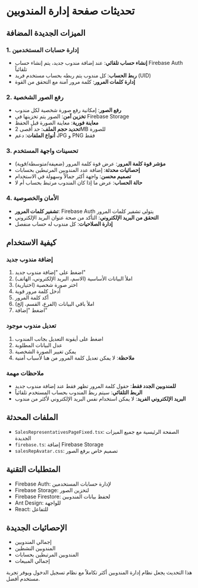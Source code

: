 # تحديثات صفحة إدارة المندوبين

## الميزات الجديدة المضافة

### 1. إدارة حسابات المستخدمين
- **إنشاء حساب تلقائي**: عند إضافة مندوب جديد، يتم إنشاء حساب Firebase Auth تلقائياً
- **ربط الحساب**: كل مندوب يتم ربطه بحساب مستخدم فريد (UID)
- **إدارة كلمات المرور**: كلمة مرور آمنة مع التحقق من القوة

### 2. رفع الصور الشخصية
- **رفع الصور**: إمكانية رفع صورة شخصية لكل مندوب
- **تخزين آمن**: الصور يتم تخزينها في Firebase Storage
- **معاينة فورية**: معاينة الصورة قبل الحفظ
- **تحديد حجم الملف**: حد أقصى 2MB للصورة
- **أنواع الملفات**: دعم JPG و PNG فقط

### 3. تحسينات واجهة المستخدم
- **مؤشر قوة كلمة المرور**: عرض قوة كلمة المرور (ضعيفة/متوسطة/قوية)
- **إحصائيات محدثة**: إضافة عدد المندوبين المرتبطين بحسابات
- **تصميم محسن**: واجهة أكثر جمالاً وسهولة في الاستخدام
- **حالة الحساب**: عرض ما إذا كان المندوب مرتبط بحساب أم لا

### 4. الأمان والخصوصية
- **تشفير كلمات المرور**: Firebase Auth يتولى تشفير كلمات المرور
- **التحقق من البريد الإلكتروني**: التأكد من صحة عنوان البريد الإلكتروني
- **إدارة الصلاحيات**: كل مندوب له حساب منفصل

## كيفية الاستخدام

### إضافة مندوب جديد
1. اضغط على "إضافة مندوب جديد"
2. املأ البيانات الأساسية (الاسم، البريد الإلكتروني، الهاتف)
3. اختر صورة شخصية (اختيارية)
4. أدخل كلمة مرور قوية
5. أكد كلمة المرور
6. املأ باقي البيانات (الفرع، القسم، إلخ)
7. اضغط "إضافة"

### تعديل مندوب موجود
1. اضغط على أيقونة التعديل بجانب المندوب
2. عدل البيانات المطلوبة
3. يمكن تغيير الصورة الشخصية
4. **ملاحظة**: لا يمكن تعديل كلمة المرور من هنا لأسباب أمنية

### ملاحظات مهمة
- **للمندوبين الجدد فقط**: حقول كلمة المرور تظهر فقط عند إضافة مندوب جديد
- **الربط التلقائي**: سيتم ربط المندوب بحساب المستخدم تلقائياً
- **البريد الإلكتروني الفريد**: لا يمكن استخدام نفس البريد الإلكتروني لأكثر من مندوب

## الملفات المحدثة
- `SalesRepresentativesPageFixed.tsx`: الصفحة الرئيسية مع جميع الميزات الجديدة
- `firebase.ts`: إضافة Firebase Storage
- `salesRepAvatar.css`: تصميم خاص برفع الصور

## المتطلبات التقنية
- Firebase Auth: لإدارة حسابات المستخدمين
- Firebase Storage: لتخزين الصور
- Firebase Firestore: لحفظ بيانات المندوبين
- Ant Design: للواجهة
- React: للتفاعل

## الإحصائيات الجديدة
- إجمالي المندوبين
- المندوبين النشطين
- المندوبين المرتبطين بحسابات
- إجمالي المبيعات

هذا التحديث يجعل نظام إدارة المندوبين أكثر تكاملاً مع نظام تسجيل الدخول ويوفر تجربة مستخدم أفضل.
